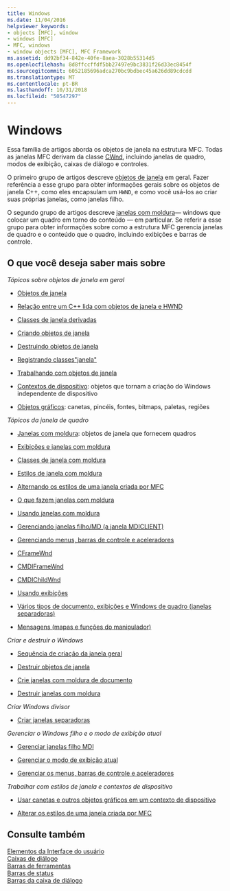 ```yaml
---
title: Windows
ms.date: 11/04/2016
helpviewer_keywords:
- objects [MFC], window
- windows [MFC]
- MFC, windows
- window objects [MFC], MFC Framework
ms.assetid: dd92bf34-842e-40fe-8aea-3028b55314d5
ms.openlocfilehash: 8d8ffccffdf5bb27497e9bc3831f26d33ec8454f
ms.sourcegitcommit: 6052185696adca270bc9bdbec45a626dd89cdcdd
ms.translationtype: MT
ms.contentlocale: pt-BR
ms.lasthandoff: 10/31/2018
ms.locfileid: "50547297"
---
```

# <a name="windows"></a>Windows

Essa família de artigos aborda os objetos de janela na estrutura MFC. Todas as janelas MFC derivam da classe [CWnd](../mfc/reference/cwnd-class.md), incluindo janelas de quadro, modos de exibição, caixas de diálogo e controles.

O primeiro grupo de artigos descreve [objetos de janela](../mfc/window-objects.md) em geral. Fazer referência a esse grupo para obter informações gerais sobre os objetos de janela C++, como eles encapsulam um `HWND`, e como você usá-los ao criar suas próprias janelas, como janelas filho.

O segundo grupo de artigos descreve [janelas com moldura](../mfc/frame-windows.md)— windows que colocar um quadro em torno do conteúdo — em particular. Se referir a esse grupo para obter informações sobre como a estrutura MFC gerencia janelas de quadro e o conteúdo que o quadro, incluindo exibições e barras de controle.

## <a name="what-do-you-want-to-know-more-about"></a>O que você deseja saber mais sobre

*Tópicos sobre objetos de janela em geral*

- [Objetos de janela](../mfc/window-objects.md)

- [Relação entre um C++ lida com objetos de janela e HWND](../mfc/relationship-between-a-cpp-window-object-and-an-hwnd.md)

- [Classes de janela derivadas](../mfc/derived-window-classes.md)

- [Criando objetos de janela](../mfc/creating-windows.md)

- [Destruindo objetos de janela](../mfc/destroying-window-objects.md)

- [Registrando classes"janela"](../mfc/registering-window-classes.md)

- [Trabalhando com objetos de janela](../mfc/working-with-window-objects.md)

- [Contextos de dispositivo](../mfc/device-contexts.md): objetos que tornam a criação do Windows independente de dispositivo

- [Objetos gráficos](../mfc/graphic-objects.md): canetas, pincéis, fontes, bitmaps, paletas, regiões

*Tópicos da janela de quadro*

- [Janelas com moldura](../mfc/frame-windows.md): objetos de janela que fornecem quadros

- [Exibições e janelas com moldura](../mfc/frame-windows.md)

- [Classes de janela com moldura](../mfc/frame-window-classes.md)

- [Estilos de janela com moldura](../mfc/frame-window-styles-cpp.md)

- [Alternando os estilos de uma janela criada por MFC](../mfc/changing-the-styles-of-a-window-created-by-mfc.md)

- [O que fazem janelas com moldura](../mfc/what-frame-windows-do.md)

- [Usando janelas com moldura](../mfc/using-frame-windows.md)

- [Gerenciando janelas filho/MD (a janela MDICLIENT)](../mfc/managing-mdi-child-windows.md)

- [Gerenciando menus, barras de controle e aceleradores](../mfc/managing-menus-control-bars-and-accelerators.md)

- [CFrameWnd](../mfc/reference/cframewnd-class.md)

- [CMDIFrameWnd](../mfc/reference/cmdiframewnd-class.md)

- [CMDIChildWnd](../mfc/reference/cmdichildwnd-class.md)

- [Usando exibições](../mfc/using-views.md)

- [Vários tipos de documento, exibições e Windows de quadro (janelas separadoras)](../mfc/multiple-document-types-views-and-frame-windows.md)

- [Mensagens (mapas e funções do manipulador)](../mfc/messages.md)

*Criar e destruir o Windows*

- [Sequência de criação da janela geral](../mfc/general-window-creation-sequence.md)

- [Destruir objetos de janela](../mfc/destroying-window-objects.md)

- [Crie janelas com moldura de documento](../mfc/creating-document-frame-windows.md)

- [Destruir janelas com moldura](../mfc/destroying-frame-windows.md)

*Criar Windows divisor*

- [Criar janelas separadoras](../mfc/multiple-document-types-views-and-frame-windows.md)

*Gerenciar o Windows filho e o modo de exibição atual*

- [Gerenciar janelas filho MDI](../mfc/managing-mdi-child-windows.md)

- [Gerenciar o modo de exibição atual](../mfc/managing-the-current-view.md)

- [Gerenciar os menus, barras de controle e aceleradores](../mfc/managing-menus-control-bars-and-accelerators.md)

*Trabalhar com estilos de janela e contextos de dispositivo*

- [Usar canetas e outros objetos gráficos em um contexto de dispositivo](../mfc/graphic-objects.md)

- [Alterar os estilos de uma janela criada por MFC](../mfc/changing-the-styles-of-a-window-created-by-mfc.md)

## <a name="see-also"></a>Consulte também

[Elementos da Interface do usuário](../mfc/user-interface-elements-mfc.md)<br/>
[Caixas de diálogo](../mfc/dialog-boxes.md)<br/>
[Barras de ferramentas](../mfc/toolbars.md)<br/>
[Barras de status](../mfc/status-bars.md)<br/>
[Barras da caixa de diálogo](../mfc/dialog-bars.md)

